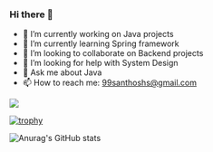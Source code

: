 ### Hi there 👋
- 🔭 I’m currently working on Java projects
- 🌱 I’m currently learning Spring framework
- 👯 I’m looking to collaborate on Backend projects
- 🤔 I’m looking for help with System Design
- 💬 Ask me about Java
- 📫 How to reach me: 99santhoshs@gmail.com

![](https://komarev.com/ghpvc/?username=Santhosh-1997&color=green)

[![trophy](https://github-profile-trophy.vercel.app/?username=Santhosh-1997)](https://github.com/ryo-ma/github-profile-trophy)

![Anurag's GitHub stats](https://github-readme-stats.vercel.app/api?username=Santhosh-1997&show_icons=true)



<!--
**Santhosh-1997/Santhosh-1997** is a ✨ _special_ ✨ repository because its `README.md` (this file) appears on your GitHub profile.

Here are some ideas to get you started:

- 🔭 I’m currently working on Java projects
- 🌱 I’m currently learning Spring framework
- 👯 I’m looking to collaborate on Backend projects
- 🤔 I’m looking for help with System Design
- 💬 Ask me about Java
- 📫 How to reach me: 99santhoshs@gmail.com
- 😄 Pronouns: ...
- ⚡ Fun fact: 
-->
